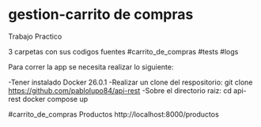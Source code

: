# gestion-carrito de compras

Trabajo Practico

3 carpetas con sus codigos fuentes
#carrito_de_compras
#tests
#logs

Para correr la app se necesita realizar lo siguiente:

-Tener instalado Docker 26.0.1
-Realizar un clone del respositorio: 
    git clone https://github.com/pablolupo84/api-rest
-Sobre el directorio raiz: 
    cd api-rest
    docker compose up

#carrito_de_compras Productos
http://localhost:8000/productos

